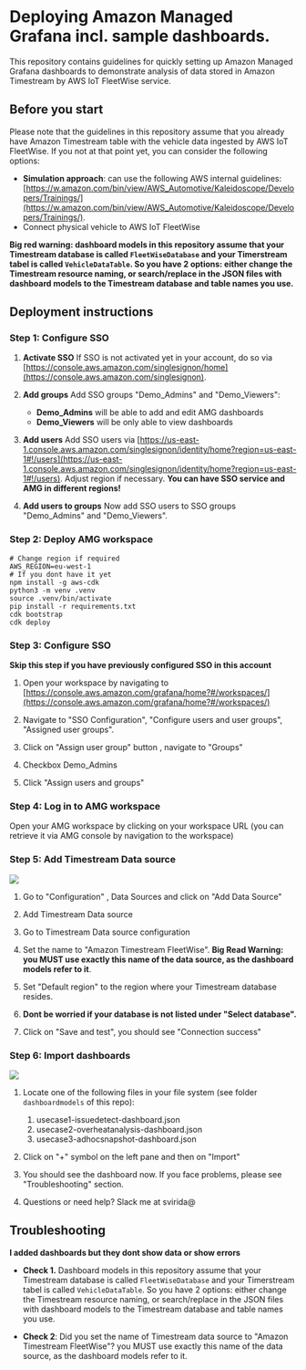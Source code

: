 # Deploying Amazon Managed Grafana incl. sample dashboards.

This repository contains guidelines for quickly setting up Amazon Managed Grafana dashboards to demonstrate analysis of data stored in Amazon Timestream by AWS IoT FleetWise service. 



## Before you start

Please note that the guidelines in this repository assume that you already have Amazon Timestream table with the vehicle data ingested by AWS IoT FleetWise. If you not at that point yet, you can consider the following options:
- **Simulation approach**: can use the following AWS internal guidelines: [https://w.amazon.com/bin/view/AWS_Automotive/Kaleidoscope/Developers/Trainings/](https://w.amazon.com/bin/view/AWS_Automotive/Kaleidoscope/Developers/Trainings/).
- Connect physical vehicle to AWS IoT FleetWise

**Big red warning: dashboard models in this repository assume that your Timestream database is called `FleetWiseDatabase` and your Timerstream tabel is called `VehicleDataTable`.  So you have 2 options: either change the Timestream resource naming, or search/replace in the JSON files with dashboard models to the Timestream database and table names you use.** 


## Deployment instructions

### Step 1: Configure SSO

1. **Activate SSO**
    If SSO is not activated yet in your account, do so via [https://console.aws.amazon.com/singlesignon/home](https://console.aws.amazon.com/singlesignon).

2. **Add groups**
    Add SSO groups "Demo_Admins" and "Demo_Viewers":
    - **Demo_Admins** will be able to add and edit AMG dashboards 
    - **Demo_Viewers** will be only able to view dashboards
  
3. **Add users**
    Add SSO users via [https://us-east-1.console.aws.amazon.com/singlesignon/identity/home?region=us-east-1#!/users](https://us-east-1.console.aws.amazon.com/singlesignon/identity/home?region=us-east-1#!/users). Adjust region if necessary. **You can have SSO service and AMG in different regions!**

4. **Add users to groups**
    Now add SSO users to SSO groups "Demo_Admins" and "Demo_Viewers".


### Step 2: Deploy AMG workspace

``` shell
# Change region if required
AWS_REGION=eu-west-1
# If you dont have it yet
npm install -g aws-cdk    
python3 -m venv .venv
source .venv/bin/activate
pip install -r requirements.txt
cdk bootstrap
cdk deploy
```

### Step 3: Configure SSO

**Skip this step if you have previously configured SSO in this account**
 
1. Open your workspace by navigating to [https://console.aws.amazon.com/grafana/home?#/workspaces/](https://console.aws.amazon.com/grafana/home?#/workspaces/)

2. Navigate to "SSO Configuration", "Configure users and user groups", "Assigned user groups".

3. Click on "Assign user group" button , navigate to "Groups" 

4. Checkbox Demo_Admins

5. Click "Assign users and groups"

### Step 4: Log in to AMG workspace 

Open your AMG workspace by clicking on your workspace URL (you can retrieve it via AMG console by navigation to the workspace)

### Step 5: Add Timestream Data source

![](images/Amazon_Timestream__Settings_-_Amazon_Managed_Grafana.png)

1. Go to "Configuration" , Data Sources and click on "Add Data Source"

2. Add Timestream Data source

3. Go to Timestream Data source configuration

4. Set the name to "Amazon Timestream FleetWise". **Big Read Warning: you MUST use exactly this name of the data source, as the dashboard models refer to it**.

5. Set "Default region" to the region where your Timestream database resides.

6. **Dont be worried if your database is not listed under "Select database".**

7. Click on "Save and test", you should see "Connection success"

### Step 6: Import dashboards

![](images/Import__Import_-_Amazon_Managed_Grafana.png)


1. Locate one of the following files in your file system (see folder `dashboardmodels` of this repo):
   1. usecase1-issuedetect-dashboard.json
   2. usecase2-overheatanalysis-dashboard.json
   3. usecase3-adhocsnapshot-dashboard.json


2. Click on "+" symbol on the left pane and then on "Import"

3. You should see the dashboard now. If you face problems, please see "Troubleshooting" section.

4. Questions or need help? Slack me at svirida@


## Troubleshooting

**I added dashboards but they dont show data or show errors**

- **Check 1.** Dashboard models in this repository assume that your Timestream database is called `FleetWiseDatabase` and your Timerstream tabel is called `VehicleDataTable`. So you have 2 options: either change the Timestream resource naming, or search/replace in the JSON files with dashboard models to the Timestream database and table names you use. 
   
- **Check 2**: Did you set the name of Timestream data source to "Amazon Timestream FleetWise"? you MUST use exactly this name of the data source, as the dashboard models refer to it. 